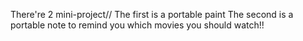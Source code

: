 There're 2 mini-project//
The first is a portable paint
The second is a portable note to remind you which movies you should watch!!
